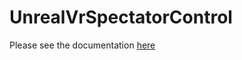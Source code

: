 # UnrealVrSpectatorControl

Please see the documentation [here](https://calben.github.io/UnrealVrSpectatorControl/)
